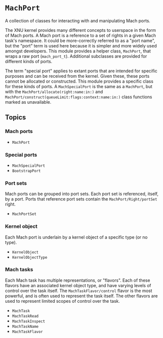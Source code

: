 # ``MachPort``

A collection of classes for interacting with and manipulating Mach ports.

The XNU kernel provides many different concepts to userspace in the form of Mach ports. A Mach port is a reference to a set of rights in a given Mach task's namespace. It could be more-correctly referred to as a "port name", but the "port" term is used here because it is simpler and more widely used amongst developers. This module provides a helper class, ``MachPort``, that wraps a raw port (`mach_port_t`). Additional subclasses are provided for different kinds of ports.

The term "special port" applies to extant ports that are intended for specific purposes and can be received from the kernel. Given these, these ports cannot be allocated or constructed. This module provides a specific class for these kinds of ports. A ``MachSpecialPort`` is the same as a ``MachPort``, but with the ``MachPort/allocate(right:name:in:)`` and ``MachPort/construct(queueLimit:flags:context:name:in:)`` class functions marked as unavailable.

## Topics

### Mach ports


- ``MachPort``  

### Special ports
- ``MachSpecialPort``
- ``BootstrapPort``

### Port sets

Mach ports can be grouped into port sets. Each port set is referenced, itself, by a port. Ports that reference port sets contain the ``MachPort/Right/portSet`` right.

- ``MachPortSet``

### Kernel object

Each Mach port is underlain by a kernel object of a specific type (or no type).

- ``KernelObject``
- ``KernelObjectType``

### Mach tasks

Each Mach task has multiple representations, or "flavors". Each of these flavors have an associated kernel object type, and have varying levels of control over the task itself. The ``MachTaskFlavor/control`` flavor is the most powerful, and is often used to represent the task itself. The other flavors are used to represent limited scopes of control over the task.

- ``MachTask``
- ``MachTaskRead``
- ``MachTaskInspect``
- ``MachTaskName``
- ``MachTaskFlavor``